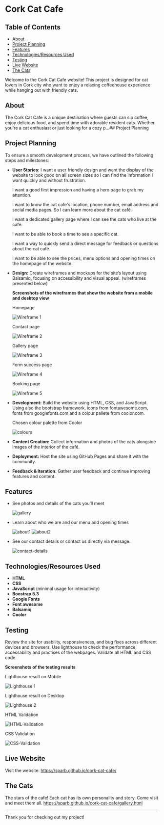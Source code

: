 # Cork Cat Cafe

## Table of Contents

- [About](#about)
- [Project Planning](#project-planning)
- [Features](#features)
- [Technologies/Resources Used](#technologiesresources-used)
- [Testing](#testing)
- [Live Website](#live-website)
- [The Cats](#the-cats)

Welcome to the Cork Cat Cafe website! This project is designed for cat lovers in Cork city who want to enjoy a relaxing coffeehouse experience while hanging out with friendly cats.

## About

The Cork Cat Cafe is a unique destination where guests can sip coffee, enjoy delicious food, and spend time with adorable resident cats. Whether you're a cat enthusiast or just looking for a cozy p...## Project Planning

## Project Planning

To ensure a smooth development process, we have outlined the following steps and milestones:

- **User Stories:**
  I want a user friendly design and want the display of the website to look good on all screen sizes so I can find the information I want quickly and without frustration.
  
  I want a good first impression and having a hero page to grab my attention.
  
  I want to know the cat cafe's location, phone number, email address and social media pages. So I can learn more about the cat café.
  
  I want a dedicated gallery page where I can see the cats who live at the café.
  
  I want to be able to book a time to see a specific cat.
  
  I want a way to quickly send a direct message for feedback or questions about the cat café.
  
  I want to be able to see the prices, menu options and opening times on the homepage of the website.
  
- **Design:** Create wireframes and mockups for the site’s layout using Balsamiq, focusing on accessibility and visual appeal. (wireframes presented below)

  **Screenshots of the wireframes that show the website from a mobile and desktop view**

  Homepage
  
  ![Wireframe 1](https://github.com/SParb/cork-cat-cafe/blob/main/readme-resources/wireframe1.png)

  Contact page
  
  ![Wireframe 2](https://github.com/SParb/cork-cat-cafe/blob/main/readme-resources/wireframe2.png)

  Gallery page
  
  ![Wireframe 3](https://github.com/SParb/cork-cat-cafe/blob/main/readme-resources/wireframe3.png)

  Form success page
  
  ![Wireframe 4](https://github.com/SParb/cork-cat-cafe/blob/main/readme-resources/wireframe4.png)

  Booking page
  
  ![Wireframe 5](https://github.com/SParb/cork-cat-cafe/blob/main/readme-resources/wireframe5.png)
  
- **Development:**
  Build the website using HTML, CSS, and JavaScript. Using also the bootstrap framework, icons from fontawesome.com, fonts from googlefonts.com and a colour pallete from coolor.com.

  Chosen colour palette from Coolor

  ![colours](https://github.com/SParb/cork-cat-cafe/blob/main/readme-resources/coolors.png)
  
- **Content Creation:**
  Collect information and photos of the cats alongside images of the interior of the café.
  
- **Deployment:**
  Host the site using GitHub Pages and share it with the community.
  
- **Feedback & Iteration:**
  Gather user feedback and continue improving features and content.

## Features

- See photos and details of the cats you’ll meet

  ![gallery](https://github.com/SParb/cork-cat-cafe/blob/main/readme-resources/gallery.png)
  
- Learn about who we are and our menu and opening times

  ![about1](https://github.com/SParb/cork-cat-cafe/blob/main/readme-resources/about-cards.png)
  ![about2](https://github.com/SParb/cork-cat-cafe/blob/main/readme-resources/about-cards2.png)

- See our contact details or contact us directly via message.

  ![contact-details](https://github.com/SParb/cork-cat-cafe/blob/main/readme-resources/footer.png)

## Technologies/Resources Used

- **HTML**
- **CSS**
- **JavaScript** (minimal usage for interactivity)
- **Boostrap 5.3**
- **Google Fonts**
- **Font awesome**
- **Balsamiq**
- **Coolor**

## Testing
  Review the site for usability, responsiveness, and bug fixes across different devices and browsers.
  Use lighthouse to check the performance, accessability and practises of the webpages.
  Validate all HTML and CSS code.

  **Screenshots of the testing results**

  Lighthouse result on Mobile
  
  ![Lighthouse 1](https://github.com/SParb/cork-cat-cafe/blob/main/readme-resources/lighthouse1.png)

  Lighthouse result on Desktop
  
  ![Lighthouse 2](https://github.com/SParb/cork-cat-cafe/blob/main/readme-resources/lighthouse2.png)
  
  HTML Validation
  
  ![HTML-Validation](https://github.com/SParb/cork-cat-cafe/blob/main/readme-resources/html-validation.png)

  CSS Validation
  
  ![CSS-Validation](https://github.com/SParb/cork-cat-cafe/blob/main/readme-resources/css-validation.png)
  

## Live Website

Visit the website: https://sparb.github.io/cork-cat-cafe/

## The Cats

The stars of the cafe! Each cat has its own personality and story. Come visit and meet them all.
https://sparb.github.io/cork-cat-cafe/gallery.html

---

Thank you for checking out my project!
